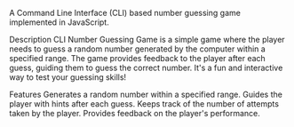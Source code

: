 A Command Line Interface (CLI) based number guessing game implemented in JavaScript.

Description
CLI Number Guessing Game is a simple game where the player needs to guess a random number generated by the computer within a specified range. The game provides feedback to the player after each guess, guiding them to guess the correct number. It's a fun and interactive way to test your guessing skills!

Features
Generates a random number within a specified range.
Guides the player with hints after each guess.
Keeps track of the number of attempts taken by the player.
Provides feedback on the player's performance.
